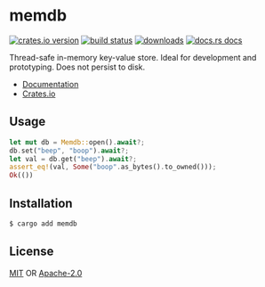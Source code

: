 # memdb
[![crates.io version][1]][2] [![build status][3]][4]
[![downloads][5]][6] [![docs.rs docs][7]][8]

Thread-safe in-memory key-value store. Ideal for development and prototyping.
Does not persist to disk.

- [Documentation][8]
- [Crates.io][2]

## Usage
```rust
let mut db = Memdb::open().await?;
db.set("beep", "boop").await?;
let val = db.get("beep").await?;
assert_eq!(val, Some("boop".as_bytes().to_owned()));
Ok(())
```

## Installation
```sh
$ cargo add memdb
```

## License
[MIT](./LICENSE-MIT) OR [Apache-2.0](./LICENSE-APACHE)

[1]: https://img.shields.io/crates/v/memdb.svg?style=flat-square
[2]: https://crates.io/crates/memdb
 [3]: https://travis-ci.com/rustasync/memdb.svg?branch=master
[4]: https://travis-ci.com/rustasync/memdb
[5]: https://img.shields.io/crates/d/memdb.svg?style=flat-square
[6]: https://crates.io/crates/memdb
[7]: https://img.shields.io/badge/docs-latest-blue.svg?style=flat-square
[8]: https://docs.rs/memdb
